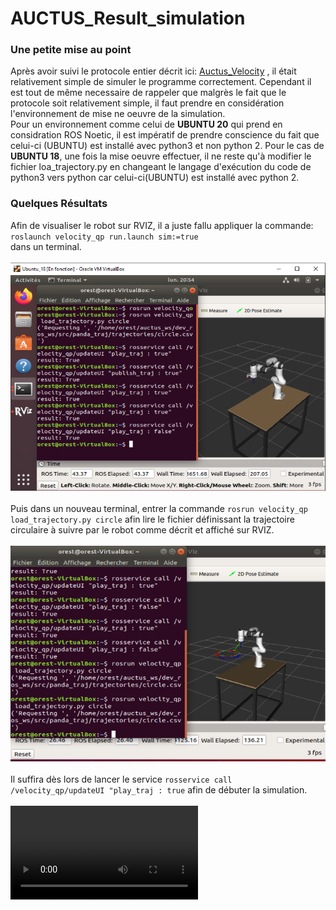 # AUCTUS_Result_simulation
### Une petite mise au point
Après avoir suivi le protocole entier décrit ici: [Auctus_Velocity](https://gitlab.inria.fr/auctus/panda/velocity_qp) , il était relativement simple de simuler le programme correctement. Cependant il est tout de même necessaire de rappeler que malgrès le fait que le protocole soit relativement simple, il faut prendre en considération l'environnement de mise ne oeuvre de la simulation.<br />
Pour un environnement comme celui de **UBUNTU 20** qui prend en considration ROS Noetic, il est impératif de prendre conscience du fait que celui-ci (UBUNTU) est installé avec python3 et non python 2. Pour le cas de **UBUNTU 18**, une fois la mise oeuvre effectuer, il ne reste qu'à modifier le fichier loa_trajectory.py en changeant le langage d'exécution du code de python3 vers python car celui-ci(UBUNTU) est installé avec python 2.<br />
### Quelques Résultats
Afin de visualiser le robot sur RVIZ, il a juste fallu appliquer la commande:<br/> `roslaunch velocity_qp run.launch sim:=true`<br/> dans un terminal.<br/><br/> ![](RVIZ_1.PNG) <br/><br/>
Puis dans un nouveau terminal, entrer la commande `rosrun velocity_qp load_trajectory.py circle` afin lire le fichier définissant la trajectoire circulaire à suivre par le robot comme décrit et affiché sur RVIZ. <br/> <br/> ![](trajectoire.PNG)<br/><br/>
Il suffira dès lors de lancer le service `rosservice call /velocity_qp/updateUI "play_traj : true` afin de débuter la simulation.<br/><br/> ![](video_Auctus.wmv)
